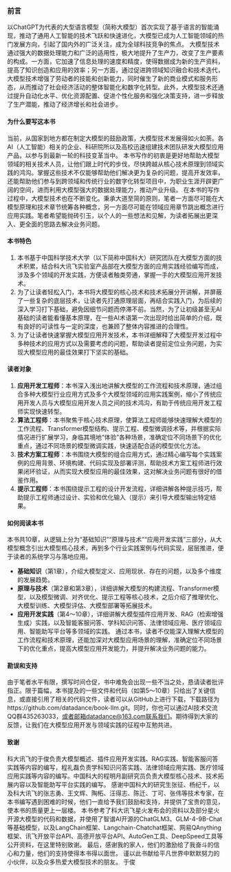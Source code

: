 ### 前言
以ChatGPT为代表的大型语言模型（简称大模型）首次实现了基于语言的智能涌现，推动了通用人工智能的技术飞跃和快速进化，大模型已成为人工智能领域的热门发展方向，引起了国内外的广泛关注，成为全球科技竞争的焦点。
大模型技术通过强大的数据处理能力和广泛的适用性，极大地提升了生产力，改变了生产要素的构成。一方面，它加速了信息处理的速度和精度，使得数据成为新的生产资料，提高了知识创造和应用的效率；另一方面，通过促进跨领域知识融合和技术迭代，大模型技术增强了劳动者的技能和创新能力，同时催生了新的商业模式和服务形态，从而推动了社会经济活动的整体智能化和数字化转型。此外，大模型技术还通过提升自动化水平、优化资源配置、促进个性化服务和强化决策支持，进一步释放了生产潜能，推动了经济增长和社会进步。

#### 为什么要写这本书
当前，从国家到地方都在制定大模型的鼓励政策，大模型技术发展得如火如荼。各AI（人工智能）相关的企业、科研院所以及高校迅速组建技术团队研发大模型应用产品，以参与到最新一轮的科技变革当中。
本书写作的初衷是更好地帮助大模型领域的相关技术人员，让他们跟上时代的步伐，尽快跨越从核心技术原理到领域实践的鸿沟。掌握这些技术不仅能够帮助他们解决更为复杂的问题，提高开发效率，还能帮助他们参与到跨领域和传统行业的数字化转型项目中，为职业生涯开辟更广阔的空间，进而利用大模型强大的数据处理能力，推动产业升级。
在本书的写作过程中，大模型技术也在不断变化。秉承大道至简的原则，笔者一方面尽可能在大模型原理和技术章节统筹各种概念，另一方面尽可能在领域应用章节跳出概念进行应用实践。笔者希望能抛砖引玉，以个人的一些想法和见解，为读者拓展出更深入、更全面的思路去解决业务问题。

#### 本书特色
1. 本书基于中国科学技术大学（以下简称中国科大）研究团队在大模型方面的技术积累，结合科大讯飞实验室产品部在大模型方面的应用实践经验编写而成，涉及多个领域的开发实践，方便读者触类旁通，掌握一手的大模型应用开发技术。
2. 为了让读者轻松入门，本书将大模型的核心技术和技术拓展分开讲解，并屏蔽了一些复杂的底层技术，让读者先打通原理层面，再结合实践入门，为后续的深入学习打下基础，避免因细节问题而停滞不前。当然，为了让初级甚至无AI基础的读者能看懂基本原理，在一些AI术语第一次出现时给出简单的介绍，既有良好的可读性与一定的深度，也兼顾了整体内容推进的合理性。 
3. 为了让读者快速掌握大模型应用开发技术，本书详细解释了大模型开发过程中多种技术的应用方式以及需要考虑的问题，帮助读者提前定位业务问题，为实现大模型应用的最佳效果打下坚实的基础。

#### 读者对象
1. **应用开发工程师**：本书深入浅出地讲解大模型的工作流程和技术原理，通过组合多种大模型行业应用方式及多个大模型领域的应用实践案例，缩小了传统应用开发人员与大模型应用开发人员之间的技术鸿沟，有助于传统应用开发工程师实现快速转型。
2. **算法工程师**：本书聚焦于核心技术原理，使算法工程师能够快速理解大模型的工作流程、Transformer模型结构、提示工程、模型微调技术等，并根据实际情况进行扩展学习，身临其境地“体验”各种场景，准确定位不同场景下的优化重点，通过不同场景的模型微调实践，快速适配合适的模型优化方法。 
3. **技术方案工程师**：本书围绕大模型的组合应用方式，通过精心编写每个实践案例的应用背景、环境构建、代码实现及部署评测，帮助技术方案工程师进行效果闭环验证，从而实现大模型应用的最佳效果，这对解决业务问题有很好的借鉴作用。 
4. **提示工程师**：本书围绕提示工程的设计开发流程，详细讲解各种提示技巧，帮助提示工程师通过设计、实验和优化输入（提示）来引导大模型输出特定结果。

#### 如何阅读本书
本书共10章，从逻辑上分为“基础知识”“原理与技术”“应用开发实践”三部分，从大模型概念引出大模型核心技术，再到多个行业实践案例与代码实现，层层推进，便于读者的系统学习与落地应用。
- **基础知识**（第1章），介绍大模型定义、应用现状、存在的问题，以及多个维度的发展趋势。
- **原理与技术**（第2章和第3章），详细讲解大模型的构建流程、Transformer模型，以及模型微调、对齐优化、提示工程等核心技术，之后介绍了推理优化、大模型训练、大模型评估、大模型部署等拓展技术。 
- **应用开发实践**（第4～10章），详细讲解大模型插件应用开发、RAG（检索增强生成）实践，以及智能客服问答、学科知识问答、法律领域应用、医疗领域应用、智能助写平台等多领域的实践。
通过本书，读者不仅能深入理解大模型的工作流程和技术原理，还能加深对大模型应用场景的理解，准确定位不同场景下的优化重点，提高大模型应用开发能力，并提升解决业务问题的能力。

#### 勘误和支持
由于笔者水平有限，撰写时间仓促，书中难免会出现一些不当之处，恳请读者批评指正。限于篇幅，本书提及的一些文件和代码（如第5～10章）只给出了关键信息，或直接引用了相关的代码文件，读者可以从GitHub上进行下载，下载路径为https://github.com/datadance/book-llm.git。同时，你也可以通过AI技术交流QQ群435263033，或者邮箱datadance@163.com联系我们。期待得到大家的反馈，让我们在大模型应用开发与领域实践的征程中互勉共进。

#### 致谢
科大讯飞的于俊负责大模型概述、插件应用开发实践、RAG实践、智能客服问答实践等内容的编写，程礼磊负责学科知识问答实践、法律领域应用实践、医疗领域应用实践等内容的编写。中国科大的程明月副研究员负责大模型核心技术、技术拓展内容以及智能助写平台实践的编写。
感谢中国科大的研究生张征、杨纪千，以及科大讯飞的张志勇、王文辉、陶柘、汪得志、陈迁、丁可、张伟等技术专家，在本书编写遇到困难的时候，他们一直给予我们鼓励和支持，并提供了宝贵的意见，使本书的质量更上一层楼。 
本书参考了科大讯飞星火发布会的资料以及部分星火开源大模型的代码和数据，并使用了智谱AI开源的ChatGLM3、GLM-4-9B-Chat等基础模型，以及LangChain框架、Langchain-Chatchat框架、网易QAnything框架、讯飞开放平台API、高德开放平台API、AutoGen工具、DeepSpeed工具等公开资料，在这里特别致谢。 
最后，感谢我的家人，他们的激励给了我奋斗的信心和力量，他们的支持使得本书得以面世。 
谨以此书献给平凡世界中默默努力的小伙伴，以及众多热爱大模型技术的朋友。 
于俊 
